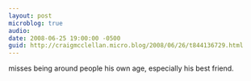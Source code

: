 ```yaml
---
layout: post
microblog: true
audio: 
date: 2008-06-25 19:00:00 -0500
guid: http://craigmcclellan.micro.blog/2008/06/26/t844136729.html
---
```

misses being around people his own age, especially his best friend.
